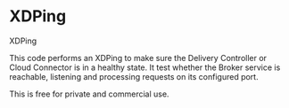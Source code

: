 # XDPing
XDPing

This code performs an XDPing to make sure the Delivery Controller or Cloud Connector is in a healthy state. It test whether the Broker service is reachable, listening and processing requests on its configured port.

This is free for private and commercial use.
